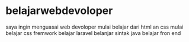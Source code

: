 # belajarwebdevoloper
saya ingin menguasai web devoloper
mulai belajar dari html an css
mulai belajar css fremwork
belajar laravel
belanjar sintak java
belajar fron end
